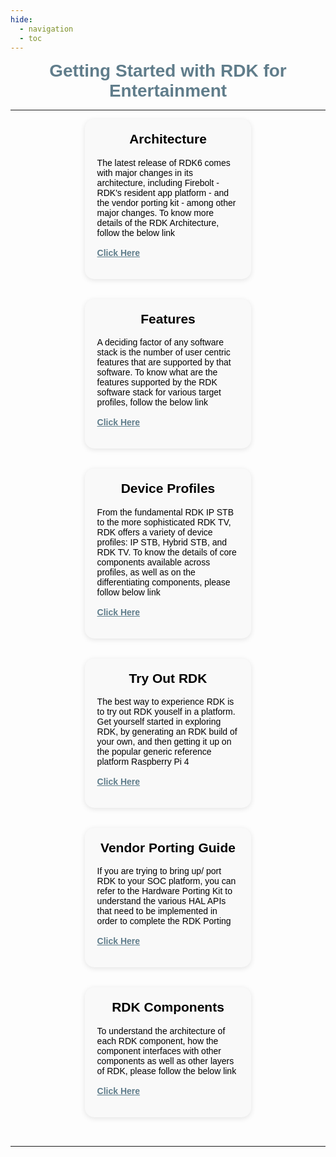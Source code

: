```yaml
---
hide:
  - navigation
  - toc
---
```

<div style="margin: auto; padding: 0px; text-align: center; font-family: Arial, sans-serif;">
  <h1 style="color: #607D8B;margin-top: 5px; margin-bottom: 10px;">Getting Started with RDK for Entertainment</h1>
</div>

---
<div style="display: flex; justify-content: center; gap: 5%; padding: 0px; flex-wrap: wrap;">

  <!-- First Message Box -->
  <div class="custom-box">
    <div style="font-family: Arial, sans-serif;">
      <h2 style="text-align: center;">Architecture</h2>
      <p>
        The latest release of RDK6 comes with major changes in its architecture, including Firebolt - RDK's resident app platform - and the vendor porting kit - among other major changes. To know more details of the RDK Architecture, follow the below link
        <br><br>
        <a href="./rdk7-architecture/">Click Here</a>
      </p>
    </div>
  </div>


  <!-- Second Message Box -->
  <div class="custom-box">
    <div style="font-family: Arial, sans-serif;">
      <h2 style="text-align: center;">Features</h2>
      <p>
        A deciding factor of any software stack is the number of user centric features that are supported by that software.  To know what are the features supported by the RDK software stack for various target profiles, follow the below link
        <br><br>
        <a href="./rdk7-features/">Click Here</a>
      </p>
    </div>
  </div>

  
   <!-- First Message Box -->
  <div class="custom-box">
    <div style="font-family: Arial, sans-serif;">
      <h2 style="text-align: center;">Device Profiles</h2>
      <p>
        From the fundamental RDK IP STB to the more sophisticated RDK TV, RDK offers a variety of device profiles: IP STB, Hybrid STB, and RDK TV. To know the details of core components available across profiles, as well as on the differentiating components, please follow below link
        <br><br>
        <a href="./video_profiles/">Click Here</a>
      </p>
    </div>
  </div>

  <!-- Second Message Box -->
  <div class="custom-box">
    <div style="font-family: Arial, sans-serif;">
      <h2 style="text-align: center;">Try Out RDK</h2>
      <p>
        The best way to experience RDK is to try out RDK youself in a platform. Get yourself started in exploring RDK, by generating an RDK build of your own, and then getting it up on the popular generic reference platform Raspberry Pi 4
        <br><br>
        <a href="./tryout_rdkv/">Click Here</a>
      </p>
    </div>
  </div>

  
   <!-- First Message Box -->
  <div class="custom-box">
    <div style="font-family: Arial, sans-serif;">
      <h2 style="text-align: center;">Vendor Porting Guide</h2>
      <p>
         If you are trying to bring up/ port RDK to your SOC platform, you can refer to the Hardware Porting Kit to understand the various HAL APIs that need to be implemented in order to complete the RDK Porting
        <br><br>
        <a href="./rdk7-vendor-porting-guide/">Click Here</a>
      </p>
    </div>
  </div>

  <!-- Second Message Box -->
  <div class="custom-box">
    <div style="font-family: Arial, sans-serif;">
      <h2 style="text-align: center;">RDK Components</h2>
      <p>
        To understand the architecture of each RDK component, how the component interfaces with other components as well as other layers of RDK, please follow the below link
        <br><br>
        <a href="./rdkv_components/">Click Here</a>
      </p>
    </div>
  </div>

</div>

---
<style>
.md-content__button{
  display:none !important
}
.custom-box {
  width: 45%;
  overflow: hidden;
  border-radius: 15px;
  padding: 20px;
  margin-bottom: 2rem;
  transition: transform 0.3s ease, box-shadow 0.3s ease, background-color 0.3s ease, color 0.3s ease;
  background-color: #f9f9f9;
  color: #000;
  box-shadow: 0 2px 8px rgba(0,0,0,0.1);
}

/* Hover effect */
.custom-box:hover {
  transform: scale(1.1);
  box-shadow: 0 4px 16px rgba(0,0,0,0.2);
}

/* Support both common dark mode schemes */
html[data-md-color-scheme="slate"] .custom-box,
html[data-md-color-scheme="dark"] .custom-box {
  background-color: #1c1c1c;
  color: #ffffff;
}

/* Make heading inside custom box use theme's primary color */
.custom-box h2 {
  color: var(--md-default-fg-color);
  text-align: center;
  margin-top: 0;
}

/* Override for dark mode heading */
html[data-md-color-scheme="slate"] .custom-box h2,
html[data-md-color-scheme="dark"] .custom-box h2 {
  color: var(--md-default-fg-color);
}

/* Link styling */
.custom-box a {
  font-weight: bold;
  color: #607D8B;
  transition: color 0.3s ease;
}

/* Link color in dark mode */
html[data-md-color-scheme="slate"] .custom-box a,
html[data-md-color-scheme="dark"] .custom-box a {
  color: #90caf9;
}
/* ----------------------------
   Bottom Banner (Footer Ribbon)
---------------------------- */
.bottom-banner {
  background-color:var(--md-default-bg-color) !important;
  color: var(--md-default-fg-color) !important;
  padding: 2em;
  display: flex;
  flex-wrap: wrap;
  justify-content: space-between;
  font-family: var(--md-text-font, Arial, sans-serif);
  margin-top: 3em;
  border-top: 0.1px solid var(--md-default-fg-color) !important;;
}
.banner-column {
  flex: 1 1 180px;
  margin: 1em;
  min-width: 150px;
  color: var(--md-default-fg-color) !important;
}
.banner-column h3 {
  font-size: 1.1em;
  border-bottom: 1px solid #ffffff44;
  padding-bottom: 0.3em;
  margin-bottom: 0.5em;
  color: var(--md-default-fg-color) !important;
}
.banner-column ul {
  list-style: none;
  padding: 0;
  margin: 0;
}
.banner-column ul li {
  margin: 0.4em 0;
}
.banner-column ul li a {
  color: var(--md-default-fg-color) !important;
  text-decoration: none;
  font-size: 0.95em;
}
.banner-column ul li a:hover {
  color: var(--md-default-fg-color) !important;
  text-decoration: underline;
}
/* Global heading color override for Markdown content */
.md-typeset h1,
.md-typeset h2,
.md-typeset h3,
.md-typeset h4,
.md-typeset h5,
.md-typeset h6 {
  /* color: #009485 !important; /* Your preferred heading color */
   color: var(--md-default-fg-color) !important;
   font-weight: bold;
   font-family: 'IBM Plex Sans', sans-serif !important;
} 
.md-typeset p {
   font-family: 'IBM Plex Sans', sans-serif !important;
} 
</style>

